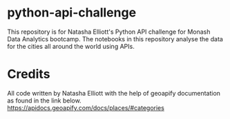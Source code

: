 # python-api-challenge
This repository is for Natasha Elliott's Python API challenge for Monash Data Analytics bootcamp. The notebooks in this repository analyse the data for the cities all around the world using APIs.
# Credits
All code written by Natasha Elliott with the help of geoapify documentation as found in the link below.
https://apidocs.geoapify.com/docs/places/#categories
